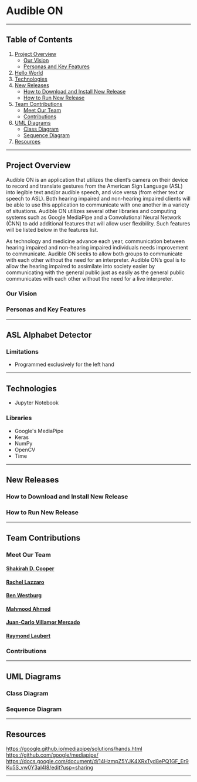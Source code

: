 # Audible ON

***
## Table of Contents
1. [Project Overview](#project-overview)
    * [Our Vision](#our-vision)
    * [Personas and Key Features](#personas-features)
2. [Hello World](#hello-world)
3. [Technologies](#technologies)
4. [New Releases](#new-releases)
    * [How to Download and Install New Release](#download-install-release)
    * [How to Run New Release](#run-release)
5. [Team Contributions](#team-contributions)
    * [Meet Our Team](#team)
    * [Contributions](#contributions)
6. [UML Diagrams](#uml-dia)
    * [Class Diagram](#class-dia)
    * [Sequence Diagram](#seq-dia)
7. [Resources](#resources)
    


***
<a name = "project-overview"></a>
## Project Overview 
Audible ON is an application that utilizes the client’s camera on their device to record and translate gestures from the American Sign Language (ASL) into legible text and/or audible speech, and vice versa (from either text or speech to ASL). Both hearing impaired and non-hearing impaired clients will be able to use this application to communicate with one another in a variety of situations. Audible ON utilizes several other libraries and computing systems such as Google MediaPipe and a Convolutional Neural Network (CNN) to add additional features that will allow user flexibility. Such features will be listed below in the features list.

As technology and medicine advance each year, communication between hearing impaired and non-hearing impaired individuals needs improvement to communicate. Audible ON seeks to allow both groups to communicate with each other without the need for an interpreter. Audible ON’s goal is to allow the hearing impaired to assimilate into society easier by communicating with the general public just as easily as the general public communicates with each other without the need for a live interpreter.


<a name = "our-vision"></a>
### Our Vision

<a name = "personas-features"></a>
### Personas and Key Features

***
<a name = "hello-world"></a>
## ASL Alphabet Detector


### Limitations
* Programmed exclusively for the left hand

***
<a name = "technologies"></a>
## Technologies
* Jupyter Notebook

### Libraries
* Google's MediaPipe
* Keras
* NumPy
* OpenCV
* Time

***
<a name = "new-releases"></a>
## New Releases

<a name = "download-install-release"></a>
### How to Download and Install New Release


<a name = "run-release"></a>
### How to Run New Release


***
<a name = "team-contributions"></a>
## Team Contributions

<a name = "team"></a>
### Meet Our Team
#### [Shakirah D. Cooper](https://github.com/ArchaePi)
#### [Rachel Lazzaro](https://github.com/rlazz)
#### [Ben Westburg](https://github.com/tun60968)
#### [Mahmood Ahmed](https://github.com/RaymondLaubert)
#### [Juan-Carlo Villamor Mercado](https://github.com/JC-127)
#### [Raymond Laubert](https://github.com/MoodAhmed)

<a name = "contributions"></a>
### Contributions

***
<a name = "uml-dia"></a>
## UML Diagrams

<a name = "class-dia"></a>
### Class Diagram

<a name = "seq-dia"></a>
### Sequence Diagram

***

<a name = "resources"></a>
## Resources
https://google.github.io/mediapipe/solutions/hands.html </br>
https://github.com/google/mediapipe/   </br>
https://docs.google.com/document/d/14HzmpZ5YJK4XRxTyd8ePQ1GF_Er9Ku5S_vw0Y3al4l8/edit?usp=sharing
***
